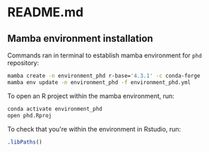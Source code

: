 # README.md

## Mamba environment installation

Commands ran in terminal to establish mamba environment for `phd` repository:

```bash
mamba create -n environment_phd r-base='4.3.1' -c conda-forge
mamba env update -n environment_phd -f environment_phd.yml
```

To open an R project within the mamba environment, run:
```bash
conda activate environment_phd
open phd.Rproj
```
To check that you're within the environment in Rstudio, run:
```R
.libPaths()
```